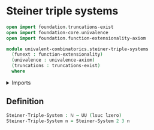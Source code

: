 # Steiner triple systems

```agda
open import foundation.truncations-exist
open import foundation-core.univalence
open import foundation.function-extensionality-axiom

module univalent-combinatorics.steiner-triple-systems
  (funext : function-extensionality)
  (univalence : univalence-axiom)
  (truncations : truncations-exist)
  where
```

<details><summary>Imports</summary>

```agda
open import elementary-number-theory.natural-numbers

open import foundation.universe-levels

open import univalent-combinatorics.steiner-systems funext univalence truncations
```

</details>

## Definition

```agda
Steiner-Triple-System : ℕ → UU (lsuc lzero)
Steiner-Triple-System n = Steiner-System 2 3 n
```
